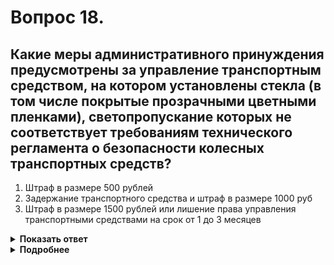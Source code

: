 # Вопрос 18.

## Какие меры административного принуждения предусмотрены за управление транспортным средством, на котором установлены стекла (в том числе покрытые прозрачными цветными пленками), светопропускание которых не соответствует требованиям технического регламента о безопасности колесных транспортных средств?

1. Штраф в размере 500 рублей
2. Задержание транспортного средства и штраф в размере 1000 руб
3. Штраф в размере 1500 рублей или лишение права управления транспортными средствами на срок от 1 до 3 месяцев

<details>
<summary><b>Показать ответ</b></summary>
Правильный ответ: 1
</details>
<details>
<summary><b>Подробнее</b></summary>
Согласно ст. 12.5 ч.3.1 КоАП РФ, за управление ТС, на котором установлены стекла (в т.ч. покрытые прозрачными цветными пленками), светопропускание которых не соответствует требованиям технического регламента о безопасности колесных ТС, водитель наказывается только штрафом в размере 500 руб.
</details>